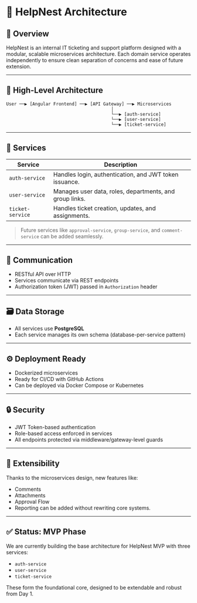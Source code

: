 # 📐 HelpNest Architecture

## 🧭 Overview

HelpNest is an internal IT ticketing and support platform designed with a modular, scalable microservices architecture. Each domain service operates independently to ensure clean separation of concerns and ease of future extension.

---

## 🧱 High-Level Architecture

```
User ──▶ [Angular Frontend] ──▶ [API Gateway] ──▶ Microservices
                                        │
                                        └──▶ [auth-service]
                                        └──▶ [user-service]
                                        └──▶ [ticket-service]
```

---

## 🧩 Services

| Service          | Description                                             |
| ---------------- | ------------------------------------------------------- |
| `auth-service`   | Handles login, authentication, and JWT token issuance.  |
| `user-service`   | Manages user data, roles, departments, and group links. |
| `ticket-service` | Handles ticket creation, updates, and assignments.      |

> Future services like `approval-service`, `group-service`, and `comment-service` can be added seamlessly.

---

## 📡 Communication

* RESTful API over HTTP
* Services communicate via REST endpoints
* Authorization token (JWT) passed in `Authorization` header

---

## 🗃️ Data Storage

* All services use **PostgreSQL**
* Each service manages its own schema (database-per-service pattern)

---

## ⚙️ Deployment Ready

* Dockerized microservices
* Ready for CI/CD with GitHub Actions
* Can be deployed via Docker Compose or Kubernetes

---

## 🔒 Security

* JWT Token-based authentication
* Role-based access enforced in services
* All endpoints protected via middleware/gateway-level guards

---

## 🌱 Extensibility

Thanks to the microservices design, new features like:

* Comments
* Attachments
* Approval Flow
* Reporting can be added without rewriting core systems.

---

## ✅ Status: MVP Phase

We are currently building the base architecture for HelpNest MVP with three services:

* `auth-service`
* `user-service`
* `ticket-service`

These form the foundational core, designed to be extendable and robust from Day 1.

